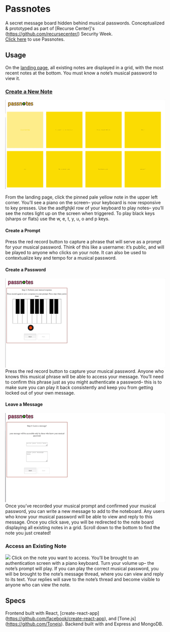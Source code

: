 # Passnotes

A secret message board hidden behind musical passwords.  Conceptualized & prototyped as part of [Recurse Center]'s (https://github.com/recursecenter/) Security Week.  
[Click here](https://passnotes.herokuapp.com/) to use Passnotes.


## Usage
On the [landing page](https://passnotes.herokuapp.com/), all existing notes are displayed in a grid, with the most recent notes at the bottom.  You must know a note’s musical password to view it. 

### [Create a New Note](http://passnotes.herokuapp.com/Create)
![](createPrompt.gif)

From the landing page, click the pinned pale yellow note in the upper left corner.  You’ll see a piano on the screen– your keyboard is now responsive to key presses.  Use the asdfghjkl row of your keyboard to play notes– you’ll see the notes light up on the screen when triggered.  To play black keys (sharps or flats) use the w, e, t, y, u, o and p keys.  

#### Create a Prompt
Press the red record button to capture a phrase that will serve as a prompt for your musical password.  Think of this like a username: it’s public, and will be played to anyone who clicks on your note.  It can also be used to contextualize key and tempo for a musical password. 

#### Create a Password
![](createPassword.gif)
Press the red record button to capture your musical password.  Anyone who knows this musical phrase will be able to access your message.  You’ll need to confirm this phrase just as you might authenticate a password– this is to make sure you can play it back consistently and keep you from getting locked out of your own message.

#### Leave a Message
![](message.gif)
Once you’ve recorded your musical prompt and confirmed your musical password, you can write a new message to add to the noteboard.  Any users who know your musical password will be able to view and reply to this message.  Once you click save, you will be redirected to the note board displaying all existing notes in a grid.  Scroll down to the bottom to find the note you just created!

### Access an Existing Note
![](viewreply.gif)
Click on the note you want to access.  You’ll be brought to an authentication screen with a piano keyboard.  Turn your volume up– the note’s prompt will play.  If you can play the correct musical password, you will be brought to the note’s message thread, where you can view and reply to its text.  Your replies will save to the note’s thread and become visible to anyone who can view the note.

## Specs
Frontend built with React, [create-react-app] (https://github.com/facebook/create-react-app), and [Tone.js] (https://github.com/Tonejs). Backend built with and Express and MongoDB.
